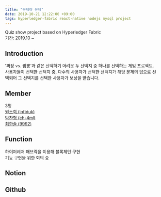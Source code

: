 ```yaml
---
title: "문제야 문제"
date: 2019-10-21 12:22:00 +09:00
tags: hyperledger-fabric react-native nodejs mysql project
---
```


Quiz show project based on Hyperledger Fabric
<br />기간: 2019.10 ~

## Introduction
'짜장 vs. 짬뽕'과 같은 선택하기 어려운 두 선택지 중 하나를 선택하는 게임 프로젝트.
<br />사용자들이 선택한 선택지 중, 다수의 사용자가 선택한 선택지가 해당 문제의 답으로 선택되어 그 선택지를 선택한 사용자가 보상을 받습니다.

## Member
3명
<br />[원소희 (infiduk)](https://github.com/infiduk)
<br />[박찬형 (ch-4ml)](https://github.com/ch-4ml)
<br />[최한솔 (9992)](https://github.com/9992)

## Function
하이퍼레저 패브릭을 이용해 블록체인 구현
<br />기능 구현을 위한 회의 중

## Notion


## Github